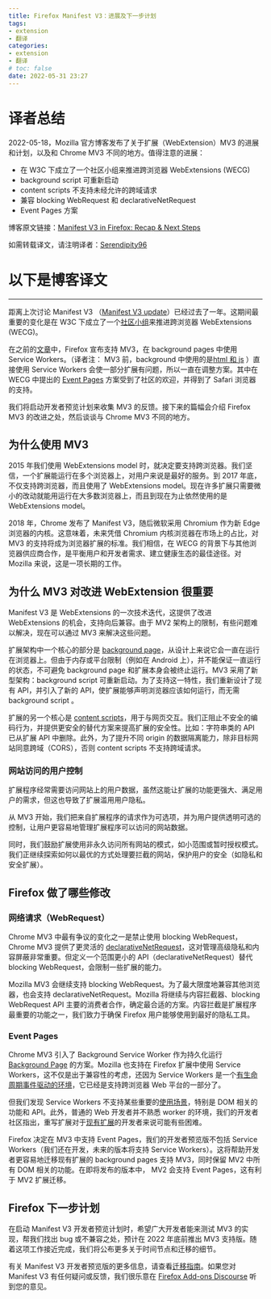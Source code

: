 ```yaml
---
title: Firefox Manifest V3：进展及下一步计划
tags:
- extension
- 翻译
categories:
- extension
- 翻译
# toc: false
date: 2022-05-31 23:27
---
```


# 译者总结

2022-05-18，Mozilla 官方博客发布了关于扩展（WebExtension）MV3 的进展和计划，以及和 Chrome MV3 不同的地方。值得注意的进展：

-   在 W3C 下成立了一个社区小组来推进跨浏览器 WebExtensions (WECG)
-   background script 可重新启动
-   content scripts 不支持未经允许的跨域请求
-   兼容 blocking WebRequest 和 declarativeNetRequest
-   Event Pages 方案



博客原文链接：[Manifest V3 in Firefox: Recap & Next Steps](https://blog.mozilla.org/addons/2022/05/18/manifest-V3-in-firefox-recap-next-steps/)

如需转载译文，请注明译者：[Serendipity96](http://github.com/Serendipity96)

# 以下是博客译文

---


距离上次讨论 Manifest V3 （[Manifest V3 update](https://blog.mozilla.org/addons/2021/05/27/manifest-v3-update/)）已经过去了一年。这期间最重要的变化是在 W3C 下成立了一个[社区小组](https://github.com/w3c/webextensions)来推进跨浏览器 WebExtensions (WECG)。

在之前的[文章](https://blog.mozilla.org/addons/2021/05/27/manifest-v3-update/)中，Firefox 宣布支持 MV3，在 background pages 中使用 Service Workers。（译者注： MV3 前，background 中使用的是[html 和 js](https://developer.mozilla.org/en-US/docs/Mozilla/Add-ons/WebExtensions/Background_scripts) ）直接使用 Service Workers 会使一部分扩展有问题，所以一直在调整方案。其中在 WECG 中提出的 [Event Pages](https://github.com/w3c/webextensions/issues/134) 方案受到了社区的欢迎，并得到了 Safari 浏览器的支持。

我们将启动开发者预览计划来收集 MV3 的反馈。接下来的篇幅会介绍 Firefox MV3 的改进之处，然后谈谈与 Chrome MV3 不同的地方。

## 为什么使用 MV3

2015 年我们使用 WebExtensions model 时，就决定要支持跨浏览器。我们坚信，一个扩展能运行在多个浏览器上，对用户来说是最好的服务。到 2017 年底，不仅支持跨浏览器，而且使用了 WebExtensions model。现在许多扩展只需要微小的改动就能用运行在大多数浏览器上，而且到现在为止依然使用的是 WebExtensions model。

2018 年，Chrome 发布了 Manifest V3，随后微软采用 Chromium 作为新 Edge 浏览器的内核。这意味着，未来凭借 Chromium 内核浏览器在市场上的占比，对 MV3 的支持将成为浏览器扩展的标准。我们相信，在 WECG 的背景下与其他浏览器供应商合作，是平衡用户和开发者需求、建立健康生态的最佳途径。对 Mozilla 来说，这是一项长期的工作。

## 为什么 MV3 对改进 WebExtension 很重要

Manifest V3 是 WebExtensions 的一次技术迭代，这提供了改进 WebExtensions 的机会，支持向后兼容。由于 MV2 架构上的限制，有些问题难以解决，现在可以通过 MV3 来解决这些问题。

扩展架构中一个核心的部分是 [background page](https://developer.mozilla.org/en-US/docs/Mozilla/Add-ons/WebExtensions/Background_scripts)，从设计上来说它会一直在运行在浏览器上。但由于内存或平台限制（例如在 Android 上），并不能保证一直运行的状态，不可避免 background page 和扩展本身会被终止运行。MV3 采用了新型架构：background script 可重新启动。为了支持这一特性，我们重新设计了现有 API，并引入了新的 API，使扩展能够声明浏览器应该如何运行，而无需 background script 。

扩展的另一个核心是 [content scripts](https://developer.mozilla.org/en-US/docs/Mozilla/Add-ons/WebExtensions/Content_scripts)，用于与网页交互。我们正阻止不安全的编码行为，并提供更安全的替代方案来提高扩展的安全性。比如：字符串类的 API 已从扩展 API 中删除。此外，为了提升不同 origin 的数据隔离能力，除非目标网站同意跨域（CORS），否则 content scripts 不支持跨域请求。

### 网站访问的用户控制

扩展程序经常需要访问网站上的用户数据，虽然这能让扩展的功能更强大、满足用户的需求，但这也导致了扩展滥用用户隐私。

从 MV3 开始，我们把来自扩展程序的请求作为可选项，并为用户提供透明可选的控制，让用户更容易地管理扩展程序可以访问的网站数据。

同时，我们鼓励扩展使用非永久访问所有网站的模式，如小范围或暂时授权模式。我们正继续探索如何以最优的方式处理要拦截的网站，保护用户的安全（如隐私和安全扩展）。

## Firefox 做了哪些修改

### 网络请求（WebRequest）

Chrome MV3 中最有争议的变化之一是禁止使用 blocking WebRequest，Chrome MV3 提供了更灵活的 [declarativeNetRequest](https://developer.chrome.com/docs/extensions/reference/declarativeNetRequest/)，这对管理高级隐私和内容屏蔽非常重要。但定义一个范围更小的 API（declarativeNetRequest）替代 blocking WebRequest，会限制一些扩展的能力。

Mozilla MV3 会继续支持 blocking WebRequest。为了最大限度地兼容其他浏览器，也会支持 declarativeNetRequest。Mozilla 将继续与内容拦截器、blocking WebRequest API 主要的消费者合作，确定最合适的方案。内容拦截是扩展程序最重要的功能之一，我们致力于确保 Firefox 用户能够使用到最好的隐私工具。

### Event Pages

Chrome MV3 引入了 Background Service Worker 作为持久化运行 [Background Page](https://developer.mozilla.org/en-US/docs/Mozilla/Add-ons/WebExtensions/Anatomy_of_a_WebExtension) 的方案。Mozilla 也支持在 Firefox 扩展中使用 Service Workers，这不仅是出于兼容性的考虑，还因为 Service Workers 是一个[有生命周期事件驱动的环境](https://github.com/w3c/webextensions/issues/51#issuecomment-892702868)，它已经是支持跨浏览器 Web 平台的一部分了。

但我们发现 Service Workers 不支持某些重要的[使用场景](https://github.com/w3c/webextensions/issues/72)，特别是 DOM 相关的功能和 API。此外，普通的 Web 开发者并不熟悉 worker 的环境，我们的开发者社区指出，重写扩展对于[现有扩展](https://addons.mozilla.org/en-US/firefox/extensions/)的开发者来说可能有些困难。

Firefox 决定在 MV3 中支持 Event Pages，我们的开发者预览版不包括 Service Workers（我们还在开发，未来的版本将支持 Service Workers）。这将帮助开发者更容易地迁移现有扩展的 background pages 支持 MV3，同时保留 MV2 中所有 DOM 相关的功能。在即将发布的版本中， MV2 会支持 Event Pages，这有利于 MV2 扩展迁移。

## Firefox 下一步计划

在启动 Manifest V3 开发者预览计划时，希望广大开发者能来测试 MV3 的实现，帮我们找出 bug 或不兼容之处，预计在 2022 年底前推出 MV3 支持版。随着这项工作接近完成，我们将公布更多关于时间节点和迁移的细节。

有关 Manifest V3 开发者预览版的更多信息，请查看[迁移指南](https://extensionworkshop.com/documentation/develop/manifest-v3-migration-guide/)。如果您对 Manifest V3 有任何疑问或反馈，我们很乐意在 [Firefox Add-ons Discourse](https://discourse.mozilla.org/c/add-ons/35) 听到您的意见。
